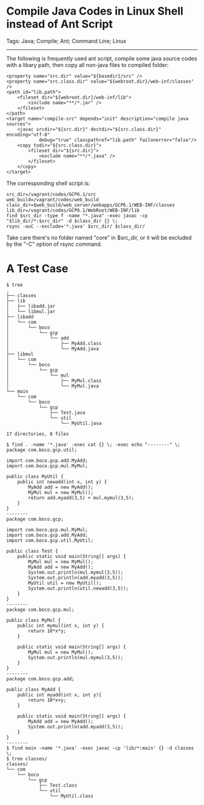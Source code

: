 # Compile Java Codes in Linux Shell instead of Ant Script
Tags: Java; Compile; Ant; Command Line; Linux

------

The following is frequently used ant script, compile some java source codes with a libary path, then copy all non-java files to compiled folder:

    <property name="src.dir" value="${basedir}/src" />
    <property name="src.class.dir" value="${webroot.dir}/web-inf/classes" />
    <path id="lib.path">
        <fileset dir="${webroot.dir}/web-inf/lib">
            <include name="**/*.jar" />
        </fileset>
    </path>
    <target name="compile-src" depends="init" description="compile java sources">
        <javac srcdir="${src.dir}" destdir="${src.class.dir}" encoding="utf-8"
                debug="true" classpathref="lib.path" failonerror="false"/>
        <copy todir="${src.class.dir}">
            <fileset dir="${src.dir}">
                <exclude name="**/*.java" />
            </fileset>
        </copy>
    </target>

The corresponding shell script is:

    src_dir=/vagrant/codes/GCP6.1/src
    web_build=/vagrant/codes/web_build
    class_dir=$web_build/web_server/webapps/GCP6.1/WEB-INF/classes
    lib_dir=/vagrant/codes/GCP6.1/WebRoot/WEB-INF/lib
    find $src_dir -type f -name "*.java" -exec javac -cp "$lib_dir/*:$src_dir" -d $class_dir {} \;
    rsync -auC --exclude='*.java' $src_dir/ $class_dir/

Take care there's no folder named "core" in $src_dir, or it will be excluded by the "-C" option of rsync command.

# A Test Case

    $ tree
    .
    ├── classes
    ├── lib
    │   ├── libadd.jar
    │   └── libmul.jar
    ├── libadd
    │   └── com
    │       └── boco
    │           └── gcp
    │               └── add
    │                   ├── MyAdd.class
    │                   └── MyAdd.java
    ├── libmul
    │   └── com
    │       └── boco
    │           └── gcp
    │               └── mul
    │                   ├── MyMul.class
    │                   └── MyMul.java
    └── main
        └── com
            └── boco
                └── gcp
                    ├── Test.java
                    └── util
                        └── MyUtil.java

    17 directories, 8 files

    $ find . -name '*.java' -exec cat {} \; -exec echo "--------" \;
    package com.boco.gcp.util;

    import com.boco.gcp.add.MyAdd;
    import com.boco.gcp.mul.MyMul;

    public class MyUtil {
        public int newadd(int x, int y) {
            MyAdd add = new MyAdd();
            MyMul mul = new MyMul();
            return add.myadd(3,5) + mul.mymul(3,5);
        }
    }
    --------
    package com.boco.gcp;

    import com.boco.gcp.mul.MyMul;
    import com.boco.gcp.add.MyAdd;
    import com.boco.gcp.util.MyUtil;

    public class Test {
        public static void main(String[] args) {
            MyMul mul = new MyMul();
            MyAdd add = new MyAdd();
            System.out.println(mul.mymul(3,5));
            System.out.println(add.myadd(3,5));
            MyUtil util = new MyUtil();
            System.out.println(util.newadd(3,5));
        }
    }
    --------
    package com.boco.gcp.mul;

    public class MyMul {
        public int mymul(int x, int y) {
            return 10*x*y;
        }

        public static void main(String[] args) {
            MyMul mul = new MyMul();
            System.out.println(mul.mymul(3,5));
        }
    }
    --------
    package com.boco.gcp.add;

    public class MyAdd {
        public int myadd(int x, int y){
            return 10*x+y;
        }

        public static void main(String[] args) {
            MyAdd add = new MyAdd();
            System.out.println(add.myadd(3,5));
        }
    }
    --------
    $ find main -name '*.java' -exec javac -cp 'lib/*:main' {} -d classes \;
    $ tree classes/
    classes/
    └── com
        └── boco
            └── gcp
                ├── Test.class
                └── util
                    └── MyUtil.class
